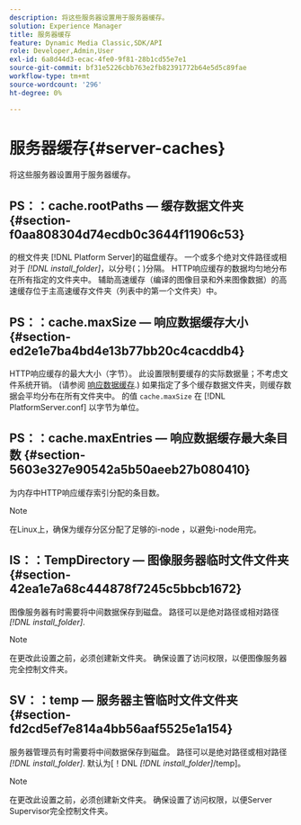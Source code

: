 ```yaml
---
description: 将这些服务器设置用于服务器缓存。
solution: Experience Manager
title: 服务器缓存
feature: Dynamic Media Classic,SDK/API
role: Developer,Admin,User
exl-id: 6a8d44d3-ecac-4fe0-9f81-28b1cd55e7e1
source-git-commit: bf31e5226cbb763e2fb82391772b64e5d5c89fae
workflow-type: tm+mt
source-wordcount: '296'
ht-degree: 0%

---
```


# 服务器缓存{#server-caches}

将这些服务器设置用于服务器缓存。

## PS：：cache.rootPaths — 缓存数据文件夹 {#section-f0aa808304d74ecdb0c3644f11906c53}

的根文件夹 [!DNL Platform Server]的磁盘缓存。 一个或多个绝对文件路径或相对于 *[!DNL install_folder]*，以分号(；)分隔。 HTTP响应缓存的数据均匀地分布在所有指定的文件夹中。 辅助高速缓存（编译的图像目录和外来图像数据）的高速缓存位于主高速缓存文件夹（列表中的第一个文件夹）中。

## PS：：cache.maxSize — 响应数据缓存大小 {#section-ed2e1e7ba4bd4e13b77bb20c4cacddb4}

HTTP响应缓存的最大大小（字节）。 此设置限制要缓存的实际数据量；不考虑文件系统开销。 (请参阅 [响应数据缓存](../../../../is-api/image-serving-api-ref/c-configuration-and-administration/c-data-caches/c-response-data-cache.md#concept-81ea996c242441f2a69f7e9d9b3a29ca).) 如果指定了多个缓存数据文件夹，则缓存数据会平均分布在所有文件夹中。 的值 `cache.maxSize` 在 [!DNL PlatformServer.conf] 以字节为单位。

## PS：：cache.maxEntries — 响应数据缓存最大条目数 {#section-5603e327e90542a5b50aeeb27b080410}

为内存中HTTP响应缓存索引分配的条目数。

>[!NOTE]
>
>在Linux上，确保为缓存分区分配了足够的i-node ，以避免i-node用完。

## IS：：TempDirectory — 图像服务器临时文件文件夹 {#section-42ea1e7a68c444878f7245c5bbcb1672}

图像服务器有时需要将中间数据保存到磁盘。 路径可以是绝对路径或相对路径 *[!DNL install_folder]*.

>[!NOTE]
>
>在更改此设置之前，必须创建新文件夹。 确保设置了访问权限，以便图像服务器完全控制文件夹。

## SV：：temp — 服务器主管临时文件文件夹 {#section-fd2cd5ef7e814a4bb56aaf5525e1a154}

服务器管理员有时需要将中间数据保存到磁盘。 路径可以是绝对路径或相对路径 *[!DNL install_folder]*. 默认为[！DNL  *[!DNL install_folder]*/temp]。

>[!NOTE]
>
>在更改此设置之前，必须创建新文件夹。 确保设置了访问权限，以便Server Supervisor完全控制文件夹。
